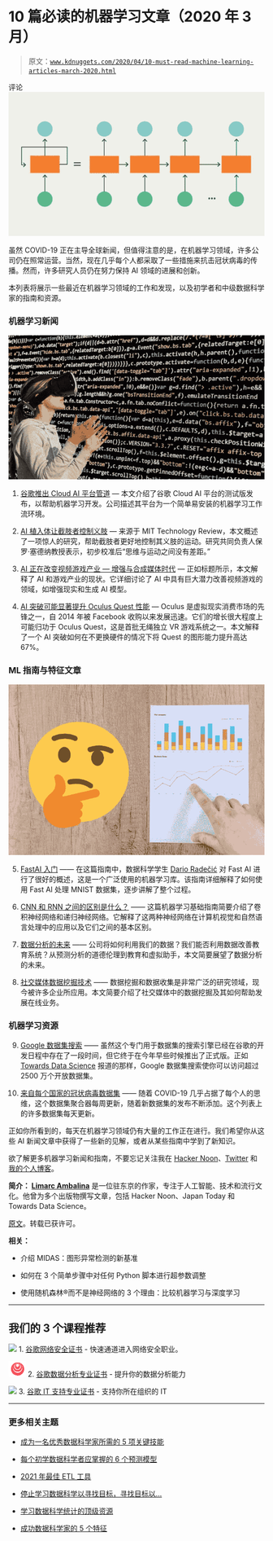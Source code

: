 # 10 篇必读的机器学习文章（2020 年 3 月）

> 原文：[`www.kdnuggets.com/2020/04/10-must-read-machine-learning-articles-march-2020.html`](https://www.kdnuggets.com/2020/04/10-must-read-machine-learning-articles-march-2020.html)

评论![图示](img/db547271a7cdaa034c25589ff7d9e8ee.png)

虽然 COVID-19 正在主导全球新闻，但值得注意的是，在机器学习领域，许多公司仍在照常运营。当然，现在几乎每个人都采取了一些措施来抗击冠状病毒的传播。然而，许多研究人员仍在努力保持 AI 领域的进展和创新。

本列表将展示一些最近在机器学习领域的工作和发现，以及初学者和中级数据科学家的指南和资源。

### 机器学习新闻

![图示](img/af107097a70e7419c9a8f6bd905a2687.png)

1. [谷歌推出 Cloud AI 平台管道](https://venturebeat.com/2020/03/11/google-launches-cloud-ai-platform-pipelines-in-beta-to-simplify-machine-learning-development/) — 本文介绍了谷歌 Cloud AI 平台的测试版发布，以帮助机器学习开发。公司描述其平台为一个简单易安装的机器学习工作流环境。

2. [AI 植入体让截肢者控制义肢](https://www.technologyreview.com/s/615311/implant-machine-learning-amputees-control-prosthetic-hands-ai/) — 来源于 MIT Technology Review，本文概述了一项惊人的研究，帮助截肢者更好地控制其义肢的运动。研究共同负责人保罗·塞德纳教授表示，初步校准后“思维与运动之间没有差距。”

3. [AI 正在改变视频游戏产业 — 增强与合成媒体时代](https://aibusiness.com/how-ai-is-changing-the-video-game-industry-an-era-of-augmentation-and-synthetic-media/) — 正如标题所示，本文解释了 AI 和游戏产业的现状。它详细讨论了 AI 中具有巨大潜力改善视频游戏的领域，如增强现实和生成 AI 模型。

4. [AI 突破可能显著提升 Oculus Quest 性能](https://www.androidcentral.com/ai-breakthrough-could-significantly-improve-oculus-quest-rendering-power) — Oculus 是虚拟现实消费市场的先锋之一，自 2014 年被 Facebook 收购以来发展迅速。它们的增长很大程度上可能归功于 Oculus Quest，这是首批无绳独立 VR 游戏系统之一。本文解释了一个 AI 突破如何在不更换硬件的情况下将 Quest 的图形能力提升高达 67%。

### ML 指南与特征文章

![图示](img/dc02cd478205e4def7302272c445e465.png)

5. [FastAI 入门](https://towardsdatascience.com/intro-to-fastai-installation-and-building-our-first-classifier-938e95fd97d3) —— 在这篇指南中，数据科学学生 [Dario Radečić](https://towardsdatascience.com/@radecicdario?source=post_page-----938e95fd97d3----------------------) 对 Fast AI 进行了很好的概述，这是一个广泛使用的机器学习库。该指南详细解释了如何使用 Fast AI 处理 MNIST 数据集，逐步讲解了整个过程。

6. [CNN 和 RNN 之间的区别是什么？](https://lionbridge.ai/articles/difference-between-cnn-and-rnn/) —— 这篇机器学习基础指南简要介绍了卷积神经网络和递归神经网络。它解释了这两种神经网络在计算机视觉和自然语言处理中的应用以及它们之间的基本区别。

7. [数据分析的未来](https://blog.getcangler.com/the-future-of-data-analytics-5-predictions-for-where-we-are-headed) —— 公司将如何利用我们的数据？我们能否利用数据改善教育系统？从预测分析的道德伦理到教育和虚拟助手，本文简要展望了数据分析的未来。

8. [社交媒体数据挖掘技术](https://hackernoon.com/4-social-media-data-mining-techniques-to-help-grow-your-online-business-o6ch32q4) —— 数据挖掘和数据收集是非常广泛的研究领域，现今被许多企业所应用。本文简要介绍了社交媒体中的数据挖掘及其如何帮助发展在线业务。

### 机器学习资源

9. [Google 数据集搜索](https://datasetsearch.research.google.com/) —— 虽然这个专门用于数据集的搜索引擎已经在谷歌的开发日程中存在了一段时间，但它终于在今年早些时候推出了正式版。正如 [Towards Data Science](https://towardsdatascience.com/google-just-published-25-million-free-datasets-d83940e24284) 报道的那样，Google 数据集搜索使你可以访问超过 2500 万个开放数据集。

10. [来自每个国家的冠状病毒数据集](https://lionbridge.ai/datasets/coronavirus-datasets-from-every-country/) —— 随着 COVID-19 几乎占据了每个人的思维，这个数据集聚合器每周更新，随着新数据集的发布不断添加。这个列表上的许多数据集每天更新。

正如你所看到的，每天在机器学习领域仍有大量的工作正在进行。我们希望你从这些 AI 新闻文章中获得了一些新的见解，或者从某些指南中学到了新知识。

欲了解更多机器学习新闻和指南，不要忘记关注我在 [Hacker Noon](https://hackernoon.com/@limarc2000)、[Twitter](https://twitter.com/AmbalinaLimarc) 和 [我的个人博客](http://jpbound.com/)。

**简介： [Limarc Ambalina](https://www.linkedin.com/in/limarc-ambalina-11604371/)** 是一位驻东京的作家，专注于人工智能、技术和流行文化。他曾为多个出版物撰写文章，包括 Hacker Noon、Japan Today 和 Towards Data Science。

[原文](https://towardsdatascience.com/10-must-read-machine-learning-articles-march-2020-80da9c380981)。转载已获许可。

**相关：**

+   介绍 MIDAS：图形异常检测的新基准

+   如何在 3 个简单步骤中对任何 Python 脚本进行超参数调整

+   使用随机森林®而不是神经网络的 3 个理由：比较机器学习与深度学习

* * *

## 我们的 3 个课程推荐

![](img/0244c01ba9267c002ef39d4907e0b8fb.png) 1\. [谷歌网络安全证书](https://www.kdnuggets.com/google-cybersecurity) - 快速通道进入网络安全职业。

![](img/e225c49c3c91745821c8c0368bf04711.png) 2\. [谷歌数据分析专业证书](https://www.kdnuggets.com/google-data-analytics) - 提升你的数据分析能力

![](img/0244c01ba9267c002ef39d4907e0b8fb.png) 3\. [谷歌 IT 支持专业证书](https://www.kdnuggets.com/google-itsupport) - 支持你所在组织的 IT

* * *

### 更多相关主题

+   [成为一名优秀数据科学家所需的 5 项关键技能](https://www.kdnuggets.com/2021/12/5-key-skills-needed-become-great-data-scientist.html)

+   [每个初学数据科学者应掌握的 6 个预测模型](https://www.kdnuggets.com/2021/12/6-predictive-models-every-beginner-data-scientist-master.html)

+   [2021 年最佳 ETL 工具](https://www.kdnuggets.com/2021/12/mozart-best-etl-tools-2021.html)

+   [停止学习数据科学以寻找目标，寻找目标以…](https://www.kdnuggets.com/2021/12/stop-learning-data-science-find-purpose.html)

+   [学习数据科学统计的顶级资源](https://www.kdnuggets.com/2021/12/springboard-top-resources-learn-data-science-statistics.html)

+   [成功数据科学家的 5 个特征](https://www.kdnuggets.com/2021/12/5-characteristics-successful-data-scientist.html)
